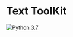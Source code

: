 Text ToolKit
===========

[![Python 3.7](https://img.shields.io/badge/python-3.7-blue.svg)](https://www.python.org/downloads/release/python-370/)
